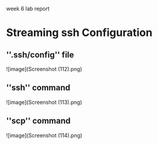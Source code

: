 week 6 lab report

# Streaming ssh Configuration

## ''.ssh/config'' file
![image](Screenshot (112).png)

## ''ssh'' command
![image](Screenshot (113).png)

## ''scp'' command
![image](Screenshot (114).png)
